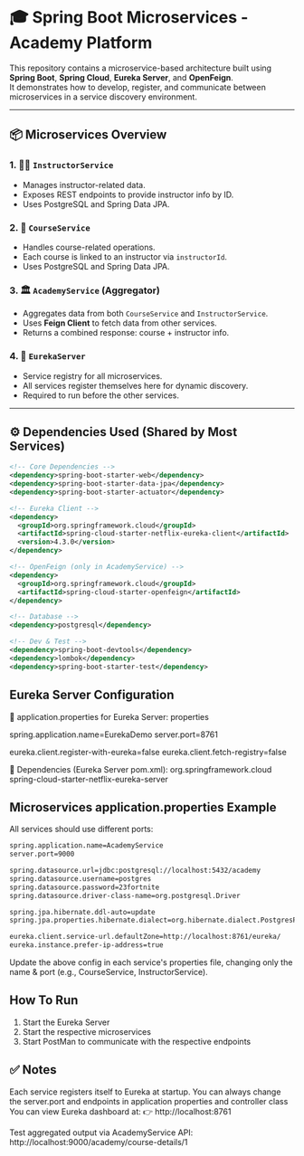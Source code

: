 # 🎓 Spring Boot Microservices - Academy Platform

This repository contains a microservice-based architecture built using **Spring Boot**, **Spring Cloud**, **Eureka Server**, and **OpenFeign**.  
It demonstrates how to develop, register, and communicate between microservices in a service discovery environment.

---

## 📦 Microservices Overview

### 1. 🧑‍🏫 `InstructorService`
- Manages instructor-related data.
- Exposes REST endpoints to provide instructor info by ID.
- Uses PostgreSQL and Spring Data JPA.

### 2. 📘 `CourseService`
- Handles course-related operations.
- Each course is linked to an instructor via `instructorId`.
- Uses PostgreSQL and Spring Data JPA.

### 3. 🏛️ `AcademyService` (Aggregator)
- Aggregates data from both `CourseService` and `InstructorService`.
- Uses **Feign Client** to fetch data from other services.
- Returns a combined response: course + instructor info.

### 4. 📡 `EurekaServer`
- Service registry for all microservices.
- All services register themselves here for dynamic discovery.
- Required to run before the other services.

---

## ⚙️ Dependencies Used (Shared by Most Services)

```xml
<!-- Core Dependencies -->
<dependency>spring-boot-starter-web</dependency>
<dependency>spring-boot-starter-data-jpa</dependency>
<dependency>spring-boot-starter-actuator</dependency>

<!-- Eureka Client -->
<dependency>
  <groupId>org.springframework.cloud</groupId>
  <artifactId>spring-cloud-starter-netflix-eureka-client</artifactId>
  <version>4.3.0</version>
</dependency>

<!-- OpenFeign (only in AcademyService) -->
<dependency>
  <groupId>org.springframework.cloud</groupId>
  <artifactId>spring-cloud-starter-openfeign</artifactId>
</dependency>

<!-- Database -->
<dependency>postgresql</dependency>

<!-- Dev & Test -->
<dependency>spring-boot-devtools</dependency>
<dependency>lombok</dependency>
<dependency>spring-boot-starter-test</dependency>

```
## Eureka Server Configuration
🔹 application.properties for Eureka Server:
properties

spring.application.name=EurekaDemo
server.port=8761

eureka.client.register-with-eureka=false
eureka.client.fetch-registry=false

🔹 Dependencies (Eureka Server pom.xml):
<dependency>
  <groupId>org.springframework.cloud</groupId>
  <artifactId>spring-cloud-starter-netflix-eureka-server</artifactId>
</dependency>

## Microservices application.properties Example
All services should use different ports:
```xml
spring.application.name=AcademyService
server.port=9000

spring.datasource.url=jdbc:postgresql://localhost:5432/academy
spring.datasource.username=postgres
spring.datasource.password=23fortnite
spring.datasource.driver-class-name=org.postgresql.Driver

spring.jpa.hibernate.ddl-auto=update
spring.jpa.properties.hibernate.dialect=org.hibernate.dialect.PostgresPlusDialect

eureka.client.service-url.defaultZone=http://localhost:8761/eureka/
eureka.instance.prefer-ip-address=true
```
Update the above config in each service's properties file, changing only the name & port (e.g., CourseService, InstructorService).

## How To Run
1. Start the Eureka Server
2. Start the respective microservices
3. Start PostMan to communicate with the respective endpoints 

## ✅ Notes
Each service registers itself to Eureka at startup.
You can always change the server.port and endpoints in application properties and controller class
You can view Eureka dashboard at:
👉 http://localhost:8761

Test aggregated output via AcademyService API:
http://localhost:9000/academy/course-details/1
